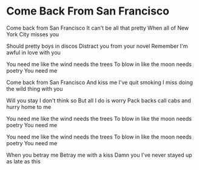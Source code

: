 # Come Back From San Francisco

Come back from San Francisco
It can't be all that pretty
When all of New York City misses you

Should pretty boys in discos
Distract you from your novel
Remember I'm awful in love with you

You need me like the wind needs the trees
To blow in like the moon needs poetry
You need me

Come back from San Francisco
And kiss me I've quit smoking
I miss doing the wild thing with you

Will you stay I don't think so
But all I do is worry
Pack backs call cabs and hurry home to me

You need me like the wind needs the trees
To blow in like the moon needs poetry
You need me

You need me like the wind needs the trees
To blow in like the moon needs poetry
You need me

When you betray me
Betray me with a kiss
Damn you
I've never stayed up as late as this
